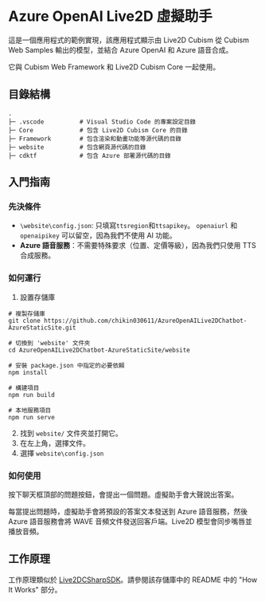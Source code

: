 # Azure OpenAI Live2D 虛擬助手

這是一個應用程式的範例實現，該應用程式顯示由 Live2D Cubism 從 Cubism Web Samples 輸出的模型，並結合 Azure OpenAI 和 Azure 語音合成。

它與 Cubism Web Framework 和 Live2D Cubism Core 一起使用。

## 目錄結構
```
.
├─ .vscode          # Visual Studio Code 的專案設定目錄
├─ Core             # 包含 Live2D Cubism Core 的目錄
├─ Framework        # 包含渲染和動畫功能等源代碼的目錄
├─ website          # 包含網頁源代碼的目錄
├─ cdktf            # 包含 Azure 部署源代碼的目錄
```

## 入門指南

### 先決條件

- `\website\config.json`: 只填寫`ttsregion`和`ttsapikey`。 `openaiurl` 和 `openaipikey` 可以留空，因為我們不使用 AI 功能。
- **Azure 語音服務**：不需要特殊要求（位置、定價等級），因為我們只使用 TTS 合成服務。

### 如何運行

1. 設置存儲庫
 ```
# 複製存儲庫
git clone https://github.com/chikin030611/AzureOpenAILive2DChatbot-AzureStaticSite.git

# 切換到 'website' 文件夾
cd AzureOpenAILive2DChatbot-AzureStaticSite/website

# 安裝 package.json 中指定的必要依賴
npm install

# 構建項目
npm run build

# 本地服務項目
npm run serve
```
2. 找到 `website/` 文件夾並打開它。
3. 在左上角，選擇文件。
4. 選擇 `website\config.json`

### 如何使用

按下聊天框頂部的問題按鈕，會提出一個問題。虛擬助手會大聲說出答案。

每當提出問題時，虛擬助手會將預設的答案文本發送到 Azure 語音服務，然後 Azure 語音服務會將 WAVE 音頻文件發送回客戶端。Live2D 模型會同步嘴唇並播放音頻。

## 工作原理

工作原理類似於 [Live2DCSharpSDK](https://github.com/chikin030611/Live2D-dotnet)。請參閱該存儲庫中的 README 中的 "How It Works" 部分。
